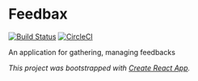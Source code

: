 # Feedbax

[![Build Status](https://travis-ci.com/iheidari/feedbax.svg?branch=master)](https://travis-ci.com/iheidari/feedbax)
[![CircleCI](https://circleci.com/gh/iheidari/feedbax.svg?style=svg)](https://circleci.com/gh/iheidari/feedbax)

An application for gathering, managing feedbacks

_This project was bootstrapped with [Create React App](https://github.com/facebook/create-react-app)._
